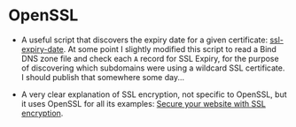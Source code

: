 <!-- -
Title: OpenSSL
Description: Notes and links on OpenSSL
First Published: 2015-07-01
- -->

OpenSSL
=======

*   A useful script that discovers the expiry date for a given certificate: 
    [ssl-expiry-date][1]. At some point I slightly modified this script to 
    read a Bind DNS zone file and check each `A` record for SSL Expiry, for 
    the purpose of discovering which subdomains were using a wildcard SSL 
    certificate. I should publish that somewhere some day...

*   A very clear explanation of SSL encryption, not specific to OpenSSL, but 
    it uses OpenSSL for all its examples: 
    [Secure your website with SSL encryption][2].

<!-- Links -->
[1]: https://github.com/skx/sysadmin-util/blob/master/ssl-expiry-date "ssl-expiry-date"
[2]: http://www.linuxvoice.com/masterclass-secure-your-website-with-ssl-encryption/ "Masterclass: Secure your website with SSL encryption"
